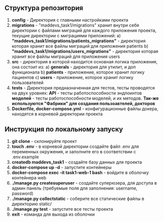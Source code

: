 ## Структура репозитория

1) **config** - Директория с главными настройками проекта
2) **migrations** - "maddevs_task1/migrations" хранит внутри себя директории с файлами миграций для каждого приложения проекта, текущие директории с миграциями приложений:
    a) **"maddevs_task1/migrations/patients_migrations"** - директория которая хранит все файлы миграций для приложения patients
    b) **"maddevs_task1/migrations/users_migrations"** - директория которая хранит все  файлы миграций для приложения users
3) **src** - директория в которой находится основная логика приложения, она состоит из:
   a) **generals** - директория для утилит, и доп функционала
   b) **patients** - приложение, которое хранит логику пациентов
   c) **users** - приложение, которое хранит логику пользователей
4) **tests** - Директория предназначенная для тестов, тесты проводятся на двух уровнях:
    **API** - тесты работоспособности эндпоинтов
    **моделей** - тесты работоспособности моделей, и их методов.
    **Так-же используются "Фабрики" для создания пользоавтелей, докторов**
5) **Dockerfile, docker-compose.yml** - конфигурационные файлы докера, находятся в корневой директории проекта

## Инструкция по локальному запуску
1) **git clone <https-link>** - склонируйте проект
2) **touch .env** - в корневой директории создайте файл .env для переменных окружения, и заполните его в соответствии с .env.example
3) **createdb maddevs_task1** - создайте базу данных для проекта
4) **docker-compose up -d** - запустите контейнеры
5) **docker-compose exec -it task1-web-1 bash** - войдите в оболочку контейнера web
6) **./manage.py createsuperuser** - создайте суперюзера, для доступа в админ панель (требуемые поля для заполнения: username, password)
7) **./manage.py collectstatic** - соберите все статические файлы в директорию static/
8) **./manage.py test** - запустите все тесты проекта
9) **exit** - команда для выхода из оболочки